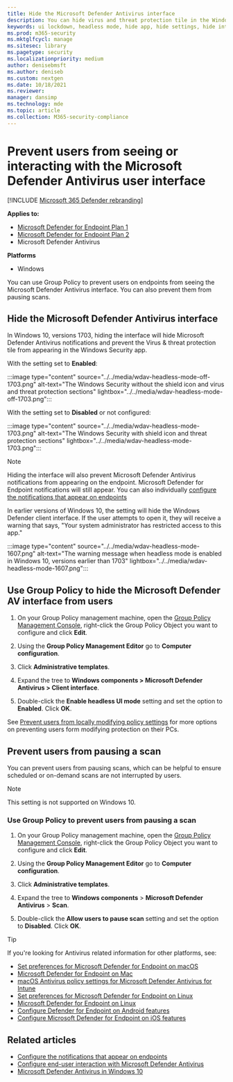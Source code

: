 ```yaml
---
title: Hide the Microsoft Defender Antivirus interface
description: You can hide virus and threat protection tile in the Windows Security app.
keywords: ui lockdown, headless mode, hide app, hide settings, hide interface
ms.prod: m365-security
ms.mktglfcycl: manage
ms.sitesec: library
ms.pagetype: security
ms.localizationpriority: medium
author: denisebmsft
ms.author: deniseb
ms.custom: nextgen
ms.date: 10/18/2021
ms.reviewer:
manager: dansimp
ms.technology: mde
ms.topic: article
ms.collection: M365-security-compliance
---
```


# Prevent users from seeing or interacting with the Microsoft Defender Antivirus user interface

[!INCLUDE [Microsoft 365 Defender rebranding](../../includes/microsoft-defender.md)]


**Applies to:**
- [Microsoft Defender for Endpoint Plan 1](https://go.microsoft.com/fwlink/p/?linkid=2154037)
- [Microsoft Defender for Endpoint Plan 2](https://go.microsoft.com/fwlink/p/?linkid=2154037)
- Microsoft Defender Antivirus

**Platforms**
- Windows

You can use Group Policy to prevent users on endpoints from seeing the Microsoft Defender Antivirus interface. You can also prevent them from pausing scans.

## Hide the Microsoft Defender Antivirus interface

In Windows 10, versions 1703, hiding the interface will hide Microsoft Defender Antivirus notifications and prevent the Virus & threat protection tile from appearing in the Windows Security app.

With the setting set to **Enabled**:

:::image type="content" source="../../media/wdav-headless-mode-off-1703.png" alt-text="The Windows Security without the shield icon and virus and threat protection sections" lightbox="../../media/wdav-headless-mode-off-1703.png":::

With the setting set to **Disabled** or not configured:

:::image type="content" source="../../media/wdav-headless-mode-1703.png" alt-text="The Windows Security with shield icon and threat protection sections" lightbox="../../media/wdav-headless-mode-1703.png":::

> [!NOTE]
> Hiding the interface will also prevent Microsoft Defender Antivirus notifications from appearing on the endpoint. Microsoft Defender for Endpoint notifications will still appear. You can also individually [configure the notifications that appear on endpoints](configure-notifications-microsoft-defender-antivirus.md)

In earlier versions of Windows 10, the setting will hide the Windows Defender client interface. If the user attempts to open it, they will receive a warning that says, "Your system administrator has restricted access to this app."

:::image type="content" source="../../media/wdav-headless-mode-1607.png" alt-text="The warning message when headless mode is enabled in Windows 10, versions earlier than 1703" lightbox="../../media/wdav-headless-mode-1607.png":::

## Use Group Policy to hide the Microsoft Defender AV interface from users

1. On your Group Policy management machine, open the [Group Policy Management Console](/previous-versions/windows/desktop/gpmc/group-policy-management-console-portal), right-click the Group Policy Object you want to configure and click **Edit**.

2. Using the **Group Policy Management Editor** go to **Computer configuration**.

3. Click **Administrative templates**.

4. Expand the tree to **Windows components > Microsoft Defender Antivirus > Client interface**.

5. Double-click the **Enable headless UI mode** setting and set the option to **Enabled**. Click **OK**.

See [Prevent users from locally modifying policy settings](configure-local-policy-overrides-microsoft-defender-antivirus.md) for more options on preventing users form modifying protection on their PCs.

## Prevent users from pausing a scan

You can prevent users from pausing scans, which can be helpful to ensure scheduled or on-demand scans are not interrupted by users.

> [!NOTE]
> This setting is not supported on Windows 10.

### Use Group Policy to prevent users from pausing a scan

1. On your Group Policy management machine, open the [Group Policy Management Console](/previous-versions/windows/desktop/gpmc/group-policy-management-console-portal), right-click the Group Policy Object you want to configure and click **Edit**.

2. Using the **Group Policy Management Editor** go to **Computer configuration**.

3. Click **Administrative templates**.

4. Expand the tree to **Windows components** \> **Microsoft Defender Antivirus** \> **Scan**.

5. Double-click the **Allow users to pause scan** setting and set the option to **Disabled**. Click **OK**.

> [!TIP]
> If you're looking for Antivirus related information for other platforms, see:
> - [Set preferences for Microsoft Defender for Endpoint on macOS](mac-preferences.md)
> - [Microsoft Defender for Endpoint on Mac](microsoft-defender-endpoint-mac.md)
> - [macOS Antivirus policy settings for Microsoft Defender Antivirus for Intune](/mem/intune/protect/antivirus-microsoft-defender-settings-macos)
> - [Set preferences for Microsoft Defender for Endpoint on Linux](linux-preferences.md)
> - [Microsoft Defender for Endpoint on Linux](microsoft-defender-endpoint-linux.md)
> - [Configure Defender for Endpoint on Android features](android-configure.md)
> - [Configure Microsoft Defender for Endpoint on iOS features](ios-configure-features.md)

## Related articles

- [Configure the notifications that appear on endpoints](configure-notifications-microsoft-defender-antivirus.md)
- [Configure end-user interaction with Microsoft Defender Antivirus](configure-end-user-interaction-microsoft-defender-antivirus.md)
- [Microsoft Defender Antivirus in Windows 10](microsoft-defender-antivirus-in-windows-10.md)

